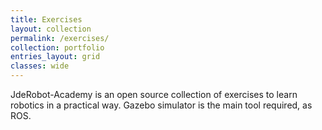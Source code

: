 ```yaml
---
title: Exercises
layout: collection
permalink: /exercises/
collection: portfolio
entries_layout: grid
classes: wide
---
```


JdeRobot-Academy is an open source collection of exercises to learn robotics in a practical way. Gazebo simulator is the main tool required, as ROS.

